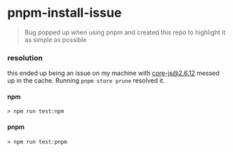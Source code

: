 # pnpm-install-issue

> Bug popped up when using pnpm and created this repo to highlight it as simple as possible

### resolution

this ended up being an issue on my machine with core-js@2.6.12 messed up in the cache. Running `pnpm store prune` resolved it.

#### npm

```
> npm run test:npm
```

#### pnpm

```
> npm run test:pnpm
```
